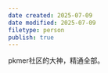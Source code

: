 ```yaml
---
date created: 2025-07-09
date modified: 2025-07-09
filetype: person
publish: true
---
```


pkmer社区的大神，精通全部。
